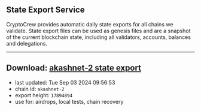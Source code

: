 ## State Export Service
CryptoCrew provides automatic daily state exports for all chains we validate. State export files can be used as genesis files and are a snapshot of the current blockchain state, including all validators, accounts, balances and delegations.

---
**Download: [akashnet-2 state export](https://dl-eu2.ccvalidators.com/SERVICE/akash/akashnet-2_export_17894894.json)**
---

- last updated: Tue Sep 03 2024 09:56:53
- chain id: `akashnet-2`
- export height: `17894894`
- use for: airdrops, local tests, chain recovery
